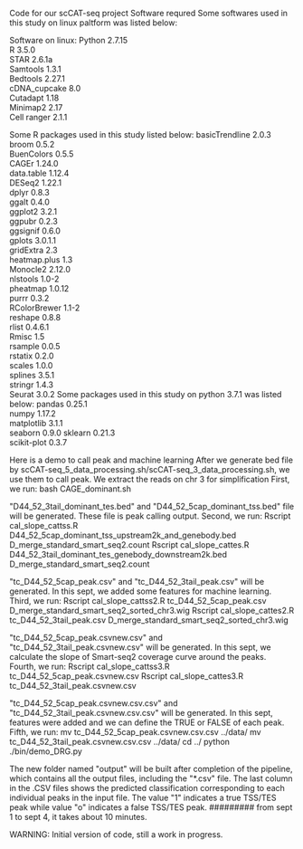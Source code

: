 Code for our scCAT-seq project
Software requred
Some softwares used in this study on linux paltform was listed below:

Software on linux:
 Python 2.7.15   
 R 3.5.0   
 STAR 2.6.1a   
 Samtools 1.3.1   
 Bedtools 2.27.1   
 cDNA_cupcake 8.0   
 Cutadapt 1.18   
 Minimap2 2.17   
 Cell ranger 2.1.1 


Some R packages used in this study listed below:
 basicTrendline 2.0.3   
 broom 0.5.2   
 BuenColors 0.5.5   
 CAGEr 1.24.0   
 data.table 1.12.4   
 DESeq2 1.22.1   
 dplyr 0.8.3   
 ggalt 0.4.0   
 ggplot2 3.2.1   
 ggpubr 0.2.3   
 ggsignif 0.6.0   
 gplots 3.0.1.1   
 gridExtra 2.3   
 heatmap.plus 1.3   
 Monocle2 2.12.0   
 nlstools 1.0-2   
 pheatmap 1.0.12   
 purrr 0.3.2   
 RColorBrewer 1.1-2   
 reshape 0.8.8   
 rlist 0.4.6.1   
 Rmisc 1.5   
 rsample 0.0.5   
 rstatix 0.2.0   
 scales 1.0.0   
 splines 3.5.1   
 stringr 1.4.3   
 Seurat 3.0.2 
Some packages used in this study on python 3.7.1 was listed below: pandas 0.25.1  
 numpy 1.17.2  
 matplotlib 3.1.1  
 seaborn 0.9.0
 sklearn 0.21.3  
 scikit-plot 0.3.7

Here is a demo to call peak and machine learning
After we generate bed file by scCAT-seq_5_data_processing.sh/scCAT-seq_3_data_processing.sh, we use them to call peak.
We extract the reads on chr 3 for simplification
First, we run:
bash CAGE_dominant.sh

"D44_52_3tail_dominant_tes.bed" and "D44_52_5cap_dominant_tss.bed" file will be generated. These file is peak calling output.
Second, we run:
Rscript cal_slope_cattss.R D44_52_5cap_dominant_tss_upstream2k_and_genebody.bed D_merge_standard_smart_seq2.count
 Rscript cal_slope_cattes.R D44_52_3tail_dominant_tes_genebody_downstream2k.bed D_merge_standard_smart_seq2.count

"tc_D44_52_5cap_peak.csv" and "tc_D44_52_3tail_peak.csv" will be generated. In this sept, we added some features for machine learning.
Third, we run:
Rscript cal_slope_cattss2.R tc_D44_52_5cap_peak.csv D_merge_standard_smart_seq2_sorted_chr3.wig
 Rscript cal_slope_cattes2.R tc_D44_52_3tail_peak.csv  D_merge_standard_smart_seq2_sorted_chr3.wig

"tc_D44_52_5cap_peak.csvnew.csv" and "tc_D44_52_3tail_peak.csvnew.csv" will be generated. In this sept, we calculate the slope of Smart-seq2 coverage curve around the peaks.
Fourth, we run:
Rscript cal_slope_cattss3.R tc_D44_52_5cap_peak.csvnew.csv
 Rscript cal_slope_cattes3.R tc_D44_52_3tail_peak.csvnew.csv

"tc_D44_52_5cap_peak.csvnew.csv.csv" and "tc_D44_52_3tail_peak.csvnew.csv.csv" will be generated. In this sept, features were added and we can define the TRUE or FALSE of each peak.
Fifth, we run:
mv tc_D44_52_5cap_peak.csvnew.csv.csv ../data/
 mv tc_D44_52_3tail_peak.csvnew.csv.csv ../data/
 cd ../
 python ./bin/demo_DRG.py

The new folder named "output" will be built after completion of the pipeline, which contains all the output files, including the "*.csv" file.
The last column in the .CSV files shows the predicted classification corresponding to each individual peaks in the input file. The value "1" indicates a true TSS/TES peak while value "o" indicates a false TSS/TES peak.
######### from sept 1 to sept 4, it takes about 10 minutes.

WARNING: Initial version of code, still a work in progress.
